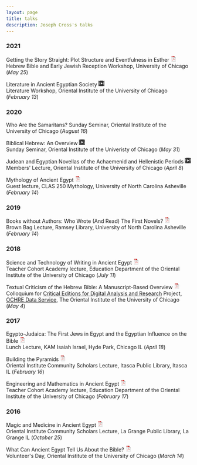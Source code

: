 ```yaml
---
layout: page
title: talks
description: Joseph Cross's talks
---
```


### 2021

Getting the Story Straight: Plot Structure and Eventfulness in Esther
[![pdf](icons16/pdf-icon.png)](files/052521.EstherPlot.slides.pdf)<br/>
Hebrew Bible and Early Jewish Reception Workshop, University of Chicago (_May 25_)

Literature in Ancient Egyptian Society
[![video](icons16/video-icon.png)](https://youtu.be/Rz1VWdnIqas)<br/>
Literature Workshop, Oriental Institute of the University of Chicago (_February 13_)

### 2020

Who Are the Samaritans?
Sunday Seminar, Oriental Institute of the University of Chicago (_August 16_)

Biblical Hebrew: An Overview
[![video](icons16/video-icon.png)](https://www.youtube.com/watch?v=KUB2LZj7rKQ)<br/>
Sunday Seminar, Oriental Institute of the Univeristy of Chicago (_May 31_)

Judean and Egyptian Novellas of the Achaemenid and Hellenistic Periods
[![video](icons16/video-icon.png)](https://youtu.be/1d9npCDAbE0)<br/>
Members' Lecture, Oriental Institute of the University of Chicago (_April 8_)


Mythology of Ancient Egypt
[![pdf](icons16/pdf-icon.png)](files/022520.MythologyEgypt.CLAS250.pdf)<br/>
Guest lecture, CLAS 250 Mythology, University of North Carolina Asheville (_February 14_)

### 2019

Books without Authors: Who Wrote (And Read) The First Novels?
[![pdf](icons16/pdf-icon.png)](files/021419.FirstNovels.UNCA.slides.pdf)</br>
Brown Bag Lecture, Ramsey Library, University of North Carolina Asheville (_February 14_)

### 2018

Science and Technology of Writing in Ancient Egypt
[![pdf](icons16/pdf-icon.png)](files/071118.Writing.Cohort.slides.pdf)<br/>
Teacher Cohort Academy lecture, Education Department of the Oriental Institute of the University of Chicago
(_July 11_)

Textual Criticism of the Hebrew Bible: A Manuscript-Based Overview
[![pdf](icons16/pdf-icon.png)](files/050418.CEDAR.slides.pdf)<br/>
Colloquium for [Critical Editions for Digital Analysis and Research](https://voices.uchicago.edu/cedar/) Project,
[OCHRE Data Service](https://voices.uchicago.edu/ochre/), The Oriental Institute of the University of Chicago (_May 4_)

### 2017

Egypto-Judaica: The First Jews in Egypt and the Egyptian Influence on the Bible
[![pdf](icons16/pdf-icon.png)](files/041817.EgyptoJudaica.KAMIsrael.slides.pdf)<br/>
Lunch Lecture, KAM Isaiah Israel, Hyde Park, Chicago IL (_April 18_)

Building the Pyramids
[![pdf](icons16/pdf-icon.png)](files/021617.Pyramids.Itasca.slides.pdf)<br/>
Oriental Institute Community Scholars Lecture, Itasca Public Library, Itasca IL (_February 16_)

Engineering and Mathematics in Ancient Egypt
[![pdf](icons16/pdf-icon.png)](files/021717.EngineeringMathematics.STEAM.slides.pdf)<br/>
Teacher Cohort Academy lecture, Education Department of the Oriental Institute of the University of Chicago (_February 17_)

### 2016

Magic and Medicine in Ancient Egypt
[![pdf](icons16/pdf-icon.png)](files/102516.MagicMedicine.LaGrange.slides.pdf)<br/>
Oriental Institute Community Scholars Lecture, La Grange Public Library, La Grange IL (_October 25_)

What Can Ancient Egypt Tell Us About the Bible?
[![pdf](icons16/pdf-icon.png)](files/031416.EgyptBible.OIVolunteers.slides.pdf)<br/>
Volunteer's Day, Oriental Institute of the University of Chicago (_March 14_)

